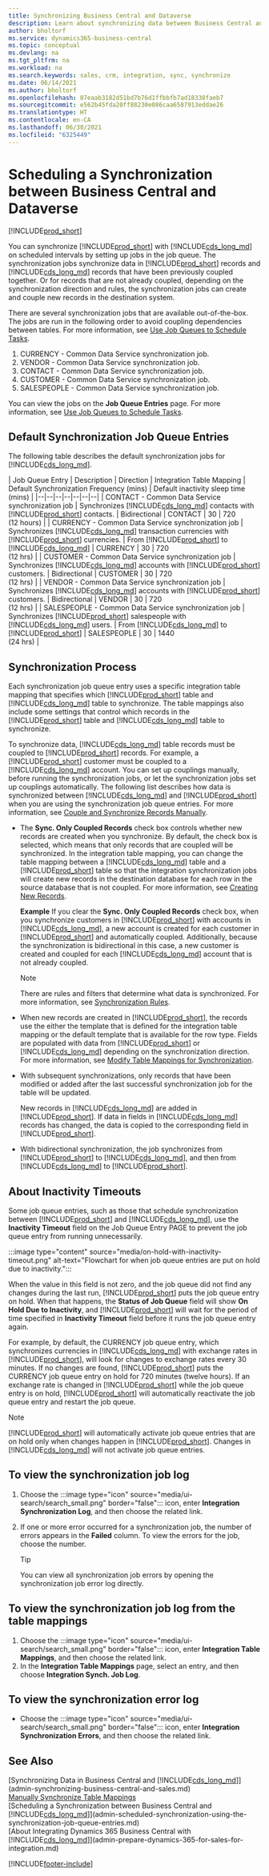 ```yaml
---
title: Synchronizing Business Central and Dataverse
description: Learn about synchronizing data between Business Central and Dataverse.
author: bholtorf
ms.service: dynamics365-business-central
ms.topic: conceptual
ms.devlang: na
ms.tgt_pltfrm: na
ms.workload: na
ms.search.keywords: sales, crm, integration, sync, synchronize
ms.date: 06/14/2021
ms.author: bholtorf
ms.openlocfilehash: 07eaab3182d51bd7b76d1ffbbfb7ad18338faeb7
ms.sourcegitcommit: e562b45fda20ff88230e086caa6587913eddae26
ms.translationtype: HT
ms.contentlocale: en-CA
ms.lasthandoff: 06/30/2021
ms.locfileid: "6325449"
---
```

# <a name="scheduling-a-synchronization-between-business-central-and-dataverse"></a>Scheduling a Synchronization between Business Central and Dataverse
[!INCLUDE[prod_short](includes/cc_data_platform_banner.md)]

You can synchronize [!INCLUDE[prod_short](includes/prod_short.md)] with [!INCLUDE[cds_long_md](includes/cds_long_md.md)] on scheduled intervals by setting up jobs in the job queue. The synchronization jobs synchronize data in [!INCLUDE[prod_short](includes/prod_short.md)] records and [!INCLUDE[cds_long_md](includes/cds_long_md.md)] records that have been previously coupled together. Or for records that are not already coupled, depending on the synchronization direction and rules, the synchronization jobs can create and couple new records in the destination system. 

There are several synchronization jobs that are available out-of-the-box. The jobs are run in the following order to avoid coupling dependencies between tables. For more information, see [Use Job Queues to Schedule Tasks](admin-job-queues-schedule-tasks.md).

1. CURRENCY - Common Data Service synchronization job.
2. VENDOR - Common Data Service synchronization job.
3. CONTACT - Common Data Service synchronization job.
4. CUSTOMER - Common Data Service synchronization job.
5. SALESPEOPLE - Common Data Service synchronization job.

You can view the jobs on the **Job Queue Entries** page. For more information, see [Use Job Queues to Schedule Tasks](admin-job-queues-schedule-tasks.md).

## <a name="default-synchronization-job-queue-entries"></a>Default Synchronization Job Queue Entries

The following table describes the default synchronization jobs for [!INCLUDE[cds_long_md](includes/cds_long_md.md)].  

| Job Queue Entry | Description | Direction | Integration Table Mapping | Default Synchronization Frequency (mins) | Default inactivity sleep time (mins) |
|--|--|--|--|--|--|--|
| CONTACT - Common Data Service synchronization job | Synchronizes [!INCLUDE[cds_long_md](includes/cds_long_md.md)] contacts with [!INCLUDE[prod_short](includes/prod_short.md)] contacts. | Bidirectional | CONTACT | 30 | 720 <br>(12 hours) |
| CURRENCY - Common Data Service synchronization job | Synchronizes [!INCLUDE[cds_long_md](includes/cds_long_md.md)] transaction currencies with [!INCLUDE[prod_short](includes/prod_short.md)] currencies. | From [!INCLUDE[prod_short](includes/prod_short.md)] to [!INCLUDE[cds_long_md](includes/cds_long_md.md)] | CURRENCY | 30 | 720 <br> (12 hrs) |
| CUSTOMER - Common Data Service synchronization job | Synchronizes [!INCLUDE[cds_long_md](includes/cds_long_md.md)] accounts with [!INCLUDE[prod_short](includes/prod_short.md)] customers. | Bidirectional | CUSTOMER | 30 | 720<br> (12 hrs) |
| VENDOR - Common Data Service synchronization job | Synchronizes [!INCLUDE[cds_long_md](includes/cds_long_md.md)] accounts with [!INCLUDE[prod_short](includes/prod_short.md)] customers. | Bidirectional | VENDOR | 30 | 720<br> (12 hrs) |
| SALESPEOPLE - Common Data Service synchronization job | Synchronizes [!INCLUDE[prod_short](includes/prod_short.md)] salespeople with [!INCLUDE[cds_long_md](includes/cds_long_md.md)] users. | From [!INCLUDE[cds_long_md](includes/cds_long_md.md)] to [!INCLUDE[prod_short](includes/prod_short.md)] | SALESPEOPLE | 30 | 1440<br> (24 hrs) |

## <a name="synchronization-process"></a>Synchronization Process

Each synchronization job queue entry uses a specific integration table mapping that specifies which [!INCLUDE[prod_short](includes/prod_short.md)] table and [!INCLUDE[cds_long_md](includes/cds_long_md.md)] table to synchronize. The table mappings also include some settings that control which records in the [!INCLUDE[prod_short](includes/prod_short.md)] table and [!INCLUDE[cds_long_md](includes/cds_long_md.md)] table to synchronize.  

To synchronize data, [!INCLUDE[cds_long_md](includes/cds_long_md.md)] table records must be coupled to [!INCLUDE[prod_short](includes/prod_short.md)] records. For example, a [!INCLUDE[prod_short](includes/prod_short.md)] customer must be coupled to a [!INCLUDE[cds_long_md](includes/cds_long_md.md)] account. You can set up couplings manually, before running the synchronization jobs, or let the synchronization jobs set up couplings automatically. The following list describes how data is synchronized between [!INCLUDE[cds_long_md](includes/cds_long_md.md)] and [!INCLUDE[prod_short](includes/prod_short.md)] when you are using the synchronization job queue entries. For more information, see [Couple and Synchronize Records Manually](admin-how-to-couple-and-synchronize-records-manually.md).

- The **Sync. Only Coupled Records** check box controls whether new records are created when you synchronize. By default, the check box is selected, which means that only records that are coupled will be synchronized. In the integration table mapping, you can change the table mapping between a [!INCLUDE[cds_long_md](includes/cds_long_md.md)] table and a [!INCLUDE[prod_short](includes/prod_short.md)] table so that the integration synchronization jobs will create new records in the destination database for each row in the source database that is not coupled. For more information, see [Creating New Records](admin-how-to-modify-table-mappings-for-synchronization.md#creating-new-records).

    **Example** If you clear the **Sync. Only Coupled Records** check box, when you synchronize customers in [!INCLUDE[prod_short](includes/prod_short.md)] with accounts in [!INCLUDE[cds_long_md](includes/cds_long_md.md)], a new account is created for each customer in [!INCLUDE[prod_short](includes/prod_short.md)] and automatically coupled. Additionally, because the synchronization is bidirectional in this case, a new customer is created and coupled for each [!INCLUDE[cds_long_md](includes/cds_long_md.md)] account that is not already coupled.  

    > [!NOTE]  
    > There are rules and filters that determine what data is synchronized. For more information, see [Synchronization Rules](admin-synchronizing-business-central-and-sales.md).

- When new records are created in [!INCLUDE[prod_short](includes/prod_short.md)], the records use the either the template that is defined for the integration table mapping or the default template that is available for the row type. Fields are populated with data from [!INCLUDE[prod_short](includes/prod_short.md)] or [!INCLUDE[cds_long_md](includes/cds_long_md.md)] depending on the synchronization direction. For more information, see [Modify Table Mappings for Synchronization](admin-how-to-modify-table-mappings-for-synchronization.md).  

- With subsequent synchronizations, only records that have been modified or added after the last successful synchronization job for the table will be updated.  

     New records in [!INCLUDE[cds_long_md](includes/cds_long_md.md)] are added in [!INCLUDE[prod_short](includes/prod_short.md)]. If data in fields in [!INCLUDE[cds_long_md](includes/cds_long_md.md)] records has changed, the data is copied to the corresponding field in [!INCLUDE[prod_short](includes/prod_short.md)].  

- With bidirectional synchronization, the job synchronizes from [!INCLUDE[prod_short](includes/prod_short.md)] to [!INCLUDE[cds_long_md](includes/cds_long_md.md)], and then from [!INCLUDE[cds_long_md](includes/cds_long_md.md)] to [!INCLUDE[prod_short](includes/prod_short.md)].

## <a name="about-inactivity-timeouts"></a>About Inactivity Timeouts
Some job queue entries, such as those that schedule synchronization between [!INCLUDE[prod_short](includes/prod_short.md)] and [!INCLUDE[cds_long_md](includes/cds_long_md.md)], use the **Inactivity Timeout** field on the Job Queue Entry PAGE to prevent the job queue entry from running unnecessarily.  

:::image type="content" source="media/on-hold-with-inactivity-timeout.png" alt-text="Flowchart for when job queue entries are put on hold due to inactivity.":::

When the value in this field is not zero, and the job queue did not find any changes during the last run, [!INCLUDE[prod_short](includes/prod_short.md)] puts the job queue entry on hold. When that happens, the **Status of Job Queue** field will show **On Hold Due to Inactivity**, and [!INCLUDE[prod_short](includes/prod_short.md)] will wait for the period of time specified in **Inactivity Timeout** field before it runs the job queue entry again.  

For example, by default, the CURRENCY job queue entry, which synchronizes currencies in [!INCLUDE[cds_long_md](includes/cds_long_md.md)] with exchange rates in [!INCLUDE[prod_short](includes/prod_short.md)], will look for changes to exchange rates every 30 minutes. If no changes are found, [!INCLUDE[prod_short](includes/prod_short.md)] puts the CURRENCY job queue entry on hold for 720 minutes (twelve hours). If an exchange rate is changed in [!INCLUDE[prod_short](includes/prod_short.md)] while the job queue entry is on hold, [!INCLUDE[prod_short](includes/prod_short.md)] will automatically reactivate the job queue entry and restart the job queue. 

> [!Note]
> [!INCLUDE[prod_short](includes/prod_short.md)] will automatically activate job queue entries that are on hold only when changes happen in [!INCLUDE[prod_short](includes/prod_short.md)]. Changes in [!INCLUDE[cds_long_md](includes/cds_long_md.md)] will not activate job queue entries.

## <a name="to-view-the-synchronization-job-log"></a>To view the synchronization job log

1. Choose the :::image type="icon" source="media/ui-search/search_small.png" border="false"::: icon, enter **Integration Synchronization Log**, and then choose the related link.
2. If one or more error occurred for a synchronization job, the number of errors appears in the **Failed** column. To view the errors for the job, choose the number.  

    > [!TIP]  
    > You can view all synchronization job errors by opening the synchronization job error log directly.

## <a name="to-view-the-synchronization-job-log-from-the-table-mappings"></a>To view the synchronization job log from the table mappings

1. Choose the :::image type="icon" source="media/ui-search/search_small.png" border="false"::: icon, enter **Integration Table Mappings**, and then choose the related link.
2. In the **Integration Table Mappings** page, select an entry, and then choose **Integration Synch. Job Log**.  

## <a name="to-view-the-synchronization-error-log"></a>To view the synchronization error log

- Choose the :::image type="icon" source="media/ui-search/search_small.png" border="false"::: icon, enter **Integration Synchronization Errors**, and then choose the related link.

## <a name="see-also"></a>See Also

[Synchronizing Data in Business Central and [!INCLUDE[cds_long_md](includes/cds_long_md.md)]](admin-synchronizing-business-central-and-sales.md)  
[Manually Synchronize Table Mappings](admin-manual-synchronization-of-table-mappings.md)  
[Scheduling a Synchronization between Business Central and [!INCLUDE[cds_long_md](includes/cds_long_md.md)]](admin-scheduled-synchronization-using-the-synchronization-job-queue-entries.md)  
[About Integrating Dynamics 365 Business Central with [!INCLUDE[cds_long_md](includes/cds_long_md.md)]](admin-prepare-dynamics-365-for-sales-for-integration.md)  


[!INCLUDE[footer-include](includes/footer-banner.md)]
